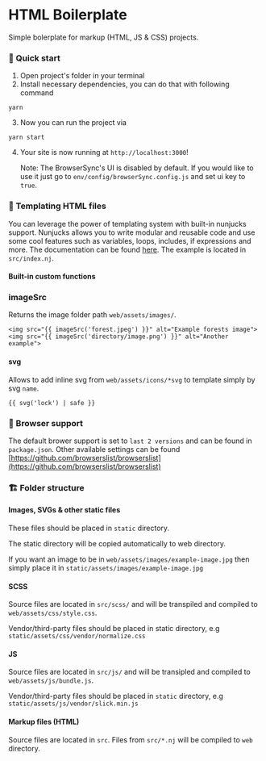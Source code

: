 # HTML Boilerplate

Simple bolerplate for markup (HTML, JS & CSS) projects.

### 🚀 Quick start

1. Open project's folder in your terminal
2. Install necessary dependencies, you can do that with following command

```ssh
yarn
```

3. Now you can run the project via

```ssh
yarn start
```

4. Your site is now running at `http://localhost:3000`!

    Note: The BrowserSync's UI is disabled by default. If you would like to use it just go to `env/config/browserSync.config.js` and set ui key to `true`.

### 🔷 Templating HTML files

You can leverage the power of templating system with built-in nunjucks support. Nunjucks allows you to write modular and reusable code and use some cool features such as variables, loops, includes, if expressions and more. The documentation can be found [here](https://mozilla.github.io/nunjucks/templating.nj). The example is located in `src/index.nj`.

#### Built-in custom functions

### imageSrc

Returns the image folder path `web/assets/images/`.

```
<img src="{{ imageSrc('forest.jpeg') }}" alt="Example forests image">
<img src="{{ imageSrc('directory/image.png') }}" alt="Another example">
```

#### svg

Allows to add inline svg from `web/assets/icons/*svg` to template simply by svg `name`.

```
{{ svg('lock') | safe }}
```

### 🔧 Browser support

The default brower support is set to `last 2 versions` and can be found in `package.json`. Other available settings can be found [https://github.com/browserslist/browserslist](https://github.com/browserslist/browserslist)

### 🏗 Folder structure

#### Images, SVGs & other static files

These files should be placed in `static` directory.

The static directory will be copied automatically to web directory.

If you want an image to be in `web/assets/images/example-image.jpg` then simply place it in `static/assets/images/example-image.jpg`

#### SCSS

Source files are located in `src/scss/` and will be transpiled and compiled to `web/assets/css/style.css`.

Vendor/third-party files should be placed in static directory, e.g `static/assets/css/vendor/normalize.css`

#### JS

Source files are located in `src/js/` and will be transipled and compiled to `web/assets/js/bundle.js`.

Vendor/third-party files should be placed in `static` directory, e.g `static/assets/js/vendor/slick.min.js`

#### Markup files (HTML)

Source files are located in `src`. Files from `src/*.nj` will be compiled to `web` directory.
